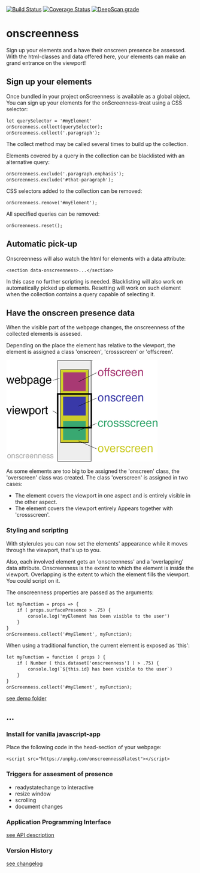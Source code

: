 [![Build Status](https://travis-ci.com/ovanderzee/onscreenness.svg?branch=master)](https://travis-ci.com/ovanderzee/onscreenness)
[![Coverage Status](https://coveralls.io/repos/github/ovanderzee/onscreenness/badge.svg?branch=master)](https://coveralls.io/github/ovanderzee/onscreenness?branch=master)
[![DeepScan grade](https://deepscan.io/api/teams/4340/projects/6093/branches/49020/badge/grade.svg)](https://deepscan.io/dashboard#view=project&tid=4340&pid=6093&bid=49020)

# onscreenness
Sign up your elements and a have their onscreen presence be assessed. 
With the html-classes and data offered here, your elements 
can make an grand entrance on the viewport!

## Sign up your elements
Once bundled in your project onScreenness is available as a global object.
You can sign up your elements for the onScreenness-treat using a CSS selector:

    let querySelector = '#myElement'
    onScreenness.collect(querySelector);
    onScreenness.collect('.paragraph');

The collect method may be called several times to build up the collection.

Elements covered by a query in the collection can be blacklisted with an alternative query:

    onScreenness.exclude('.paragraph.emphasis');
    onScreenness.exclude('#that-paragraph');

CSS selectors added to the collection can be removed:

    onScreenness.remove('#myElement');

All specified queries can be removed:

    onScreenness.reset();


## Automatic pick-up
Onscreenness will also watch the html for elements with a data attribute:

    <section data-onscreenness>...</section>

In this case no further scripting is needed. 
Blacklisting will also work on automatically picked up elements.
Resetting will work on such element when the collection contains a query capable of selecting it.

## Have the onscreen presence data
When the visible part of the webpage changes, the onscreenness of the collected elements is assesed.

Depending on the place the element has relative to the viewport, the element is assigned
a class 'onscreen', 'crossscreen' or 'offscreen'.

![onscreenness classes](artefacts/classes.png)

As some elements are too big to be assigned the 'onscreen' class, the 'overscreen' class was created.
The class 'overscreen' is assigned in two cases:
* The element covers the viewport in one aspect and is entirely visible in the other aspect.
* The element covers the viewport entirely
Appears together with 'crossscreen'.

### Styling and scripting

With stylerules you can now set the elements' appearance while it moves through the viewport, 
that's up to you.

Also, each involved element gets an 'onscreenness' and a 'overlapping' data attribute.
Onscreenness is the extent to which the element is inside the viewport.
Overlapping is the extent to which the element fills the viewport.
You could script on it.

The onscreenness properties are passed as the arguments:

    let myFunction = props => { 
        if ( props.surfacePresence > .75) {
            console.log('myElement has been visible to the user')
        }
    }
    onScreenness.collect('#myElement', myFunction);

When using a traditional function, the current element is exposed as 'this':

    let myFunction = function ( props ) { 
        if ( Number ( this.dataset['onscreenness'] ) > .75) {
            console.log(`${this.id} has been visible to the user`)
        }
    }
    onScreenness.collect('#myElement', myFunction);

[see  demo folder](./demo)

## ...

### Install for vanilla javascript-app
Place the following code in the head-section of your webpage:

    <script src="https://unpkg.com/onscreenness@latest"></script>


### Triggers for assesment of presence
* readystatechange to interactive
* resize window
* scrolling
* document changes

### Application Programming Interface
[see API description](./API.md)

### Version History
[see changelog](./CHANGELOG.md)